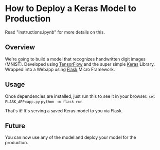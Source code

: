 # How to Deploy a Keras Model to Production
Read "instructions.ipynb" for more details on this.

## Overview
 
We're going to build a model that recognizes handwritten digit images (MNIST).  Developed using [TensorFlow](https://www.tensorflow.org/) and the super simple [Keras](http://keras.io/) Library. Wrapped into a Webapp using [Flask](http://flask.pocoo.org/) Micro Framework.

## Usage

Once dependencies are installed, just run this to see it in your browser. 
```set FLASK_APP=app.py```
```python -m flask run```

That's it! It's serving a saved Keras model to you via Flask. 

## Future

You can now use any of the model and deploy your model for the production.
